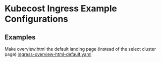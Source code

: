 # Kubecost Ingress Example Configurations

## Examples

Make overview.html the default landing page (instead of the select cluster page) [ingress-overview-html-default.yaml](ingress-overview-html-default.yaml)